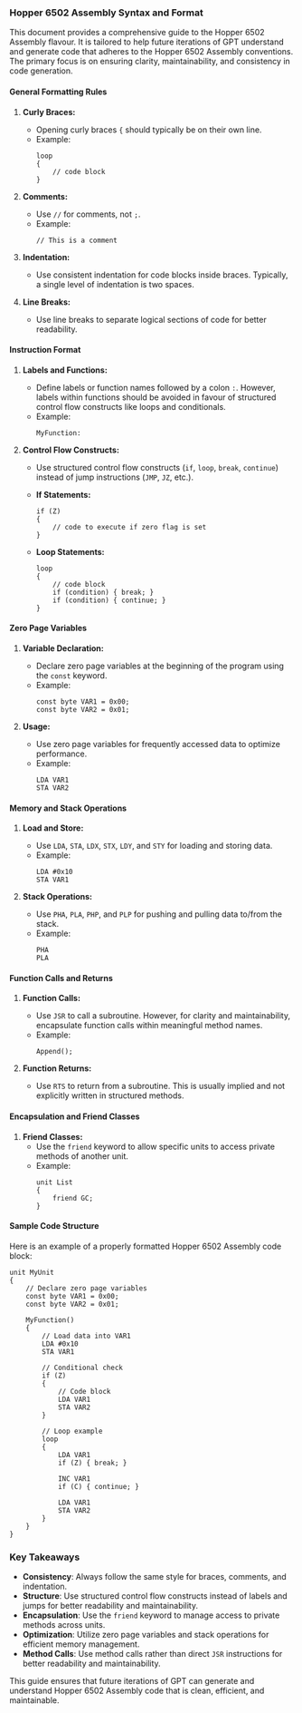 ### Hopper 6502 Assembly Syntax and Format

This document provides a comprehensive guide to the Hopper 6502 Assembly flavour. It is tailored to help future iterations of GPT understand and generate code that adheres to the Hopper 6502 Assembly conventions. The primary focus is on ensuring clarity, maintainability, and consistency in code generation.

#### General Formatting Rules

1. **Curly Braces:**
   - Opening curly braces `{` should typically be on their own line.
   - Example:
     ```assembly
     loop
     {
         // code block
     }
     ```

2. **Comments:**
   - Use `//` for comments, not `;`.
   - Example:
     ```assembly
     // This is a comment
     ```

3. **Indentation:**
   - Use consistent indentation for code blocks inside braces. Typically, a single level of indentation is two spaces.

4. **Line Breaks:**
   - Use line breaks to separate logical sections of code for better readability.

#### Instruction Format

1. **Labels and Functions:**
   - Define labels or function names followed by a colon `:`. However, labels within functions should be avoided in favour of structured control flow constructs like loops and conditionals.
   - Example:
     ```assembly
     MyFunction:
     ```

2. **Control Flow Constructs:**
   - Use structured control flow constructs (`if`, `loop`, `break`, `continue`) instead of jump instructions (`JMP`, `JZ`, etc.).

   - **If Statements:**
     ```assembly
     if (Z)
     {
         // code to execute if zero flag is set
     }
     ```

   - **Loop Statements:**
     ```assembly
     loop
     {
         // code block
         if (condition) { break; }
         if (condition) { continue; }
     }
     ```

#### Zero Page Variables

1. **Variable Declaration:**
   - Declare zero page variables at the beginning of the program using the `const` keyword.
   - Example:
     ```assembly
     const byte VAR1 = 0x00;
     const byte VAR2 = 0x01;
     ```

2. **Usage:**
   - Use zero page variables for frequently accessed data to optimize performance.
   - Example:
     ```assembly
     LDA VAR1
     STA VAR2
     ```

#### Memory and Stack Operations

1. **Load and Store:**
   - Use `LDA`, `STA`, `LDX`, `STX`, `LDY`, and `STY` for loading and storing data.
   - Example:
     ```assembly
     LDA #0x10
     STA VAR1
     ```

2. **Stack Operations:**
   - Use `PHA`, `PLA`, `PHP`, and `PLP` for pushing and pulling data to/from the stack.
   - Example:
     ```assembly
     PHA
     PLA
     ```

#### Function Calls and Returns

1. **Function Calls:**
   - Use `JSR` to call a subroutine. However, for clarity and maintainability, encapsulate function calls within meaningful method names.
   - Example:
     ```assembly
     Append();
     ```

2. **Function Returns:**
   - Use `RTS` to return from a subroutine. This is usually implied and not explicitly written in structured methods.

#### Encapsulation and Friend Classes

1. **Friend Classes:**
   - Use the `friend` keyword to allow specific units to access private methods of another unit.
   - Example:
     ```assembly
     unit List
     {
         friend GC;
     }
     ```

#### Sample Code Structure

Here is an example of a properly formatted Hopper 6502 Assembly code block:

```assembly
unit MyUnit
{
    // Declare zero page variables
    const byte VAR1 = 0x00;
    const byte VAR2 = 0x01;

    MyFunction()
    {
        // Load data into VAR1
        LDA #0x10
        STA VAR1

        // Conditional check
        if (Z)
        {
            // Code block
            LDA VAR1
            STA VAR2
        }

        // Loop example
        loop
        {
            LDA VAR1
            if (Z) { break; }

            INC VAR1
            if (C) { continue; }

            LDA VAR1
            STA VAR2
        }
    }
}
```

### Key Takeaways

- **Consistency**: Always follow the same style for braces, comments, and indentation.
- **Structure**: Use structured control flow constructs instead of labels and jumps for better readability and maintainability.
- **Encapsulation**: Use the `friend` keyword to manage access to private methods across units.
- **Optimization**: Utilize zero page variables and stack operations for efficient memory management.
- **Method Calls**: Use method calls rather than direct `JSR` instructions for better readability and maintainability.

This guide ensures that future iterations of GPT can generate and understand Hopper 6502 Assembly code that is clean, efficient, and maintainable.